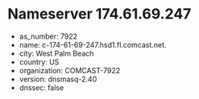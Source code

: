 # Nameserver 174.61.69.247

* as_number: 7922
* name: c-174-61-69-247.hsd1.fl.comcast.net.
* city: West Palm Beach
* country: US
* organization: COMCAST-7922
* version: dnsmasq-2.40
* dnssec: false
